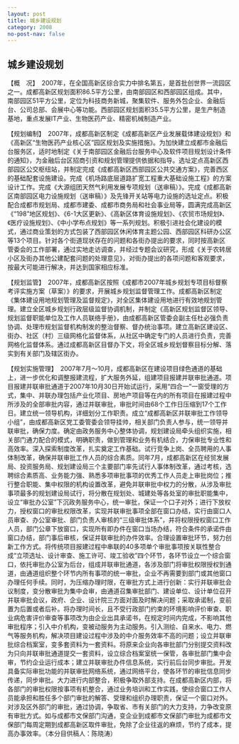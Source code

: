 ```yaml
---
layout: post
title: 城乡建设规划
category: 2008
no-post-nav: false
---
```


## 城乡建设规划

【概　况】　2007年，在全国高新区综合实力中排名第五，是首批创世界一流园区之一。成都高新区规划面积86.5平方公里，由南部园区和西部园区组成。其中，南部园区51平方公里，定位为科技商务新城，聚集软件、服务外包企业、金融后台、公司总部、会展中心等功能。西部园区规划面积35.5平方公里，是生产制造基地，重点发展IT产业、生物医药产业、精密机械制造产业。
 
【规划编制】　2007年，成都高新区制定《成都高新区产业发展载体建设规划》和《高新区“生物医药产业核心区”园区规划及实施措施》。为加快建立成都市金融后台服务区，适时地制定《关于南部园区金融后台服务中心及软件项目规划设计条件的通知》，为金融后台区招商引资和规划管理提供依据和指导。选址定点高新区西部园区公交枢纽站，并制定完成《成都高新区西部园区公共交通方案》，完善西区的基础配套设施建设。完成《机场路底层道路扩宽工程重大基础设施工程》的方案设计工作。完成《大源组团天然气利用发展专项规划（送审稿）》。完成《成都高新区南部园区电力设施规划（送审稿）》及先锋开关站等电力设施的选址定点。积极配合成都市规划局、成都市建委、成都市商务局和社会事业局等，圆满完成高新区《“198”地区规划》、《6-1大区更新》、《高新区体育设施规划》、《农贸市场规划》、《医疗设施规划》、《中小学布点规划》等一系列规划。积极引进社会化建设的模式，通过商业策划的方式包装了西部园区休闲体育主题公园、西部园区科研办公区等13个项目。针对各个街道现状存在的问题和各街办提出的要求，同时按高新区管委会的工作部署，通过实地走访调查，并经过专题会议研究，形成《关于农转居小区及街办其他公建配套问题的处理意见》，对街办提出的各项问题和客观要求，按最大可能进行解决，并达到国家相应标准。
 
【规划监管】　2007年，成都高新区按照《成都市2007年城乡规划专项目标督察考评实施方案（草案）》的要求，开展城乡规划监督管理工作。成都高新区制定《集体建设用地规划管理及监督规定》，对全区集体建设用地进行有效地规划管理。建立全区城乡规划行政层级监督协调机制，并制定《高新区规划监督区领导、规划监督职能单位及工作人员联络手册》，由成都高新区管委会副主任杜必强负责协调、处理市规划监督机构制发的整治督察、督办统治事项。建立高新区建设区、街办、社区（村）三级网格化监督体系，从社区中确定专门的人员进行负责，完善网格化监督体系。通过成都高新区目督办下文，将全区城乡规划督察目标分解、落实到有关部门及辖区街办。
 
【规划实施管理】　2007年7月～10月，成都高新区在建设项目绿色通道的基础上，进一步优化和调整报建流程，扩大服务外延，组建项目报建并联审批通道。项目报建并联审批通道于2007年10月30日开始试运行，采用“四合一”一窗受理的方式，集中、并联办理包括产业化项目、房地产项目等在内的所有项目在报建过程中所涉及的全部审批内容，通过并联审批，审批时间由68个工作日压缩到17个工作日。建立统一领导机构，详细划分工作职责。成立“成都高新区并联审批工作领导小组”，由成都高新区党工委管委会领导挂帅，相关部门负责人参与，统一领导并联审批，确保力度。确定由政务服务中心整体协调，规划建设局牵头组织实施，相关部门通力配合的模式，明确职责，做到管理和业务有机结合，力保审批专业性和高效率。深入探索制度改革，扎实奠定工作基础。试行竞争上岗、全员聘用的人事体制改革，确保并联审批工作人员的综合素质。同年7月，成都高新区在经贸发展局、投资服务局、规划建设局三个主要部门率先试行人事体制改革，通过考核，选聘综合素质高、业务能力强、熟悉多项审批事项的优秀工作人员走上审批岗位；推行整合职能、集中权限的机构设置改革，避免并联审批中权力的分散，从涉及审批事项最多的规划建设局试行，将分散在规划处、城建处等各处室的审批职能集中，设立“审批办公室”下沉政务服务中心，统一审批，保证一个口子对外；进行下放权力，授权窗口的审批权限改革，实现并联审批事项全部在窗口办结，实行由窗口人员审查、办公室审批、部门负责人审核的“三级审批体系”，并将权限授权窗口工作人员，部门公章下放窗口，实现所有即办件在窗口当场办结，符合条件的承诺件由窗口办结，部门事后审核，保证并联审批的办件效率。合理设置审批环节，努力创新工作方式。将传统项目报建过程中串联的40多项单个审批事项按关联性整合成“立项选址、设计审查、施工许可、竣工验收”四个环节，各环节设立一个综合窗口，依托审批办公室为后台，组成并联审批通道，各涉及部门将审批权限授权到通道，由通道组织整个环节内所有事项的统一审批，企业不再需要到部门或其他窗口办理任何手续。同时，为压缩办理时限，在审批方式上进行创新：实行并联审批会议制度，变分散审批为集中会审，由通道召集审批部门、建设单位、设计单位召开并联审批会议，政府、企业、设计院三方面对面及时解决问题；采取承诺制，变前置为后置或者后补。将办理时间长，且不受行政部门约束的环境影响评价审查、职业病危害评价审查等事项改为由企业出具承诺书，在规定时间内完成，不影响其他审批程序；引入中介机构，变被动服务为主动服务。引入测绘、自来水、电力、燃气等服务机构，解决项目建设过程中涉及的中介服务效率不高的问题；设立并联审批综合档案室，变多套资料为一套资料。将原来企业向各审批部门分别提交资料改为只向并联审批通道提交一套资料，设立综合档案室统一保管，各审批部门集中会审，节约企业运行成本；建立并联审批办件信息系统，实行前后台同步审批。开发具备实际审批功能的并联审批网络系统，通过网络平台，使各环节的审批信息同步传递，同步审批。大力进行内部整合，积极争取外部支持。在成都高新区内部，将各部门的审批权限按事项有机整合，通过业务培训和工作实践，使综合窗口工作人员能承担和胜任多个部门审批的解答、受理和组织办理职责，保证一个窗口对外。对涉及区外部门的审批，通过协调，争取省、市有关部门的大力支持，力争改变原有审批方式。如与成都市文保部门沟通，变企业到成都市文保部门审批为成都市文保部门每周定期到成都高新区取件审批，免除了企业往返的麻烦，节约了成本，提高办事效率。（本分目供稿人：陈晓涛）
 